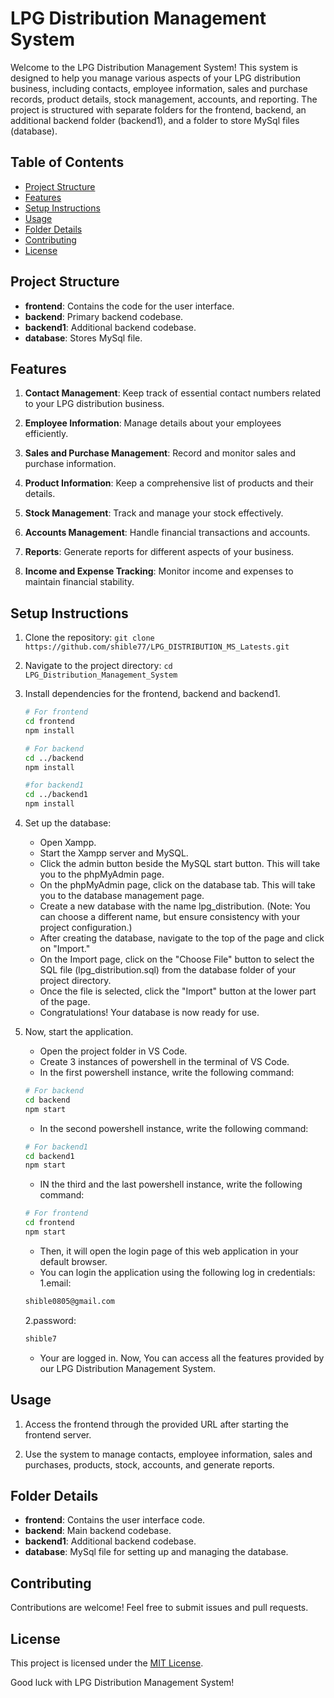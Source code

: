 # LPG Distribution Management System

Welcome to the LPG Distribution Management System! This system is designed to help you manage various aspects of your LPG distribution business, including contacts, employee information, sales and purchase records, product details, stock management, accounts, and reporting. The project is structured with separate folders for the frontend, backend, an additional backend folder (backend1), and a folder to store MySql files (database).

## Table of Contents

- [Project Structure](#project-structure)
- [Features](#features)
- [Setup Instructions](#setup-instructions)
- [Usage](#usage)
- [Folder Details](#folder-details)
- [Contributing](#contributing)
- [License](#license)

## Project Structure

- **frontend**: Contains the code for the user interface.
- **backend**: Primary backend codebase.
- **backend1**: Additional backend codebase.
- **database**: Stores MySql file.

## Features

1. **Contact Management**: Keep track of essential contact numbers related to your LPG distribution business.

2. **Employee Information**: Manage details about your employees efficiently.

3. **Sales and Purchase Management**: Record and monitor sales and purchase information.

4. **Product Information**: Keep a comprehensive list of products and their details.

5. **Stock Management**: Track and manage your stock effectively.

6. **Accounts Management**: Handle financial transactions and accounts.

7. **Reports**: Generate reports for different aspects of your business.

8. **Income and Expense Tracking**: Monitor income and expenses to maintain financial stability.

## Setup Instructions

1. Clone the repository: `git clone https://github.com/shible77/LPG_DISTRIBUTION_MS_Latests.git`

2. Navigate to the project directory: `cd LPG_Distribution_Management_System`

3. Install dependencies for the frontend, backend and backend1.

   ```bash
   # For frontend
   cd frontend
   npm install

   # For backend
   cd ../backend
   npm install

   #for backend1
   cd ../backend1
   npm install
   ```
4. Set up the database:
   - Open Xampp.
   - Start the Xampp server and MySQL.
   - Click the admin button beside the MySQL start button. This will take you to the phpMyAdmin page.
   - On the phpMyAdmin page, click on the database tab. This will take you to the database management page.
   - Create a new database with the name lpg_distribution. (Note: You can choose a different name, but ensure consistency with your project configuration.)
   - After creating the database, navigate to the top of the page and click on "Import."
   - On the Import page, click on the "Choose File" button to select the SQL file (lpg_distribution.sql) from the database folder of your project directory.
   - Once the file is selected, click the "Import" button at the lower part of the page.
   - Congratulations! Your database is now ready for use.
5. Now, start the application.
   - Open the project folder in VS Code.
   - Create 3 instances of powershell in the terminal of VS Code.
   - In the first powershell instance, write the following command: 
   ```bash
   # For backend
   cd backend
   npm start 
   ```
   - In the second powershell instance, write the following command:
   ```bash
   # For backend1
   cd backend1
   npm start
   ```
   - IN the third and the last powershell instance, write the following command:
   ```bash
   # For frontend
   cd frontend
   npm start
   ```
   - Then, it will open the login page of this web application in your default browser.
   - You can login the application using the following log in credentials:
   1.email:
   ```bash
   shible0805@gmail.com
   ``` 
   2.password:
   ```bash
   shible7
   ```
   - Your are logged in. Now, You can access all the features provided by our LPG Distribution Management System.
   
## Usage

1. Access the frontend through the provided URL after starting the frontend server.

2. Use the system to manage contacts, employee information, sales and purchases, products, stock, accounts, and generate reports.

## Folder Details
- **frontend**: Contains the user interface code.
- **backend**: Main backend codebase.
- **backend1**: Additional backend codebase.
- **database**: MySql file for setting up and managing the database.

## Contributing
Contributions are welcome! Feel free to submit issues and pull requests.

## License
This project is licensed under the [MIT License](LICENSE).

Good luck with LPG Distribution Management System!

